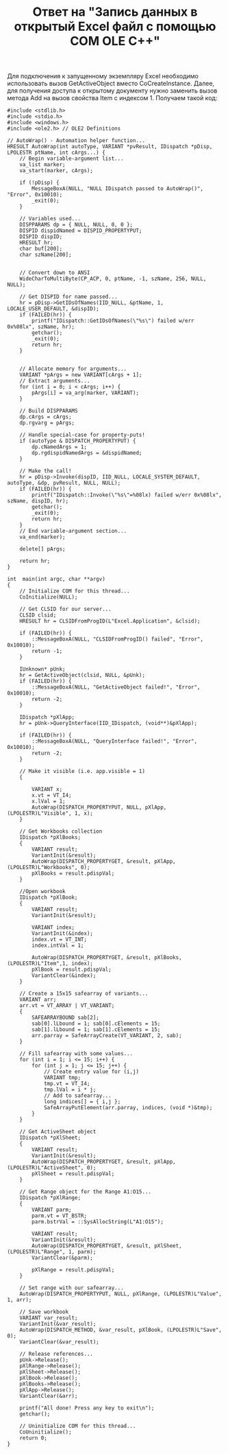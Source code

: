 ﻿---
title: "Ответ на \"Запись данных в открытый Excel файл с помощью COM OLE C++\""
se.owner.user_id: 240512
se.owner.display_name: "MSDN.WhiteKnight"
se.owner.link: "https://ru.stackoverflow.com/users/240512/msdn-whiteknight"
se.answer_id: 939486
se.question_id: 938498
se.post_type: answer
se.is_accepted: False
---
<p>Для подключения к запущенному экземпляру Excel необходимо использовать вызов GetActiveObject вместо CoCreateInstance. Далее, для получения доступа к открытому документу нужно заменить вызов метода Add на вызов свойства Item с индексом 1. Получаем такой код:</p>

<pre><code>#include &lt;stdlib.h&gt;
#include &lt;stdio.h&gt;
#include &lt;windows.h&gt;
#include &lt;ole2.h&gt; // OLE2 Definitions

// AutoWrap() - Automation helper function...
HRESULT AutoWrap(int autoType, VARIANT *pvResult, IDispatch *pDisp, LPOLESTR ptName, int cArgs...) {
    // Begin variable-argument list...
    va_list marker;
    va_start(marker, cArgs);

    if (!pDisp) {
        MessageBoxA(NULL, "NULL IDispatch passed to AutoWrap()", "Error", 0x10010);
        _exit(0);
    }

    // Variables used...
    DISPPARAMS dp = { NULL, NULL, 0, 0 };
    DISPID dispidNamed = DISPID_PROPERTYPUT;
    DISPID dispID;
    HRESULT hr;
    char buf[200];
    char szName[200];


    // Convert down to ANSI
    WideCharToMultiByte(CP_ACP, 0, ptName, -1, szName, 256, NULL, NULL);

    // Get DISPID for name passed...
    hr = pDisp-&gt;GetIDsOfNames(IID_NULL, &amp;ptName, 1, LOCALE_USER_DEFAULT, &amp;dispID);
    if (FAILED(hr)) {
        printf("IDispatch::GetIDsOfNames(\"%s\") failed w/err 0x%08lx", szName, hr);        
        getchar();
        _exit(0);
        return hr;
    }


    // Allocate memory for arguments...
    VARIANT *pArgs = new VARIANT[cArgs + 1];
    // Extract arguments...
    for (int i = 0; i &lt; cArgs; i++) {
        pArgs[i] = va_arg(marker, VARIANT);
    }

    // Build DISPPARAMS
    dp.cArgs = cArgs;
    dp.rgvarg = pArgs;

    // Handle special-case for property-puts!
    if (autoType &amp; DISPATCH_PROPERTYPUT) {
        dp.cNamedArgs = 1;
        dp.rgdispidNamedArgs = &amp;dispidNamed;
    }

    // Make the call!
    hr = pDisp-&gt;Invoke(dispID, IID_NULL, LOCALE_SYSTEM_DEFAULT, autoType, &amp;dp, pvResult, NULL, NULL);
    if (FAILED(hr)) {
        printf("IDispatch::Invoke(\"%s\"=%08lx) failed w/err 0x%08lx", szName, dispID, hr);     
        getchar();
        _exit(0);
        return hr;
    }
    // End variable-argument section...
    va_end(marker);

    delete[] pArgs;

    return hr;
}

int  main(int argc, char **argv)
{
    // Initialize COM for this thread...
    CoInitialize(NULL);

    // Get CLSID for our server...
    CLSID clsid;
    HRESULT hr = CLSIDFromProgID(L"Excel.Application", &amp;clsid);

    if (FAILED(hr)) {
        ::MessageBoxA(NULL, "CLSIDFromProgID() failed", "Error", 0x10010);
        return -1;
    }

    IUnknown* pUnk;
    hr = GetActiveObject(clsid, NULL, &amp;pUnk);
    if (FAILED(hr)) {
        ::MessageBoxA(NULL, "GetActiveObject failed!", "Error", 0x10010);
        return -2;
    }

    IDispatch *pXlApp;
    hr = pUnk-&gt;QueryInterface(IID_IDispatch, (void**)&amp;pXlApp);

    if (FAILED(hr)) {
        ::MessageBoxA(NULL, "QueryInterface failed!", "Error", 0x10010);
        return -2;
    }

    // Make it visible (i.e. app.visible = 1)
    {

        VARIANT x;
        x.vt = VT_I4;
        x.lVal = 1;
        AutoWrap(DISPATCH_PROPERTYPUT, NULL, pXlApp, (LPOLESTR)L"Visible", 1, x);
    }

    // Get Workbooks collection
    IDispatch *pXlBooks;
    {
        VARIANT result;
        VariantInit(&amp;result);
        AutoWrap(DISPATCH_PROPERTYGET, &amp;result, pXlApp, (LPOLESTR)L"Workbooks", 0);
        pXlBooks = result.pdispVal;
    }   

    //Open workbook
    IDispatch *pXlBook;
    {
        VARIANT result;
        VariantInit(&amp;result);

        VARIANT index;
        VariantInit(&amp;index);
        index.vt = VT_INT;
        index.intVal = 1;       

        AutoWrap(DISPATCH_PROPERTYGET, &amp;result, pXlBooks, (LPOLESTR)L"Item",1, index);
        pXlBook = result.pdispVal;
        VariantClear(&amp;index);
    }   

    // Create a 15x15 safearray of variants...
    VARIANT arr;
    arr.vt = VT_ARRAY | VT_VARIANT;
    {
        SAFEARRAYBOUND sab[2];
        sab[0].lLbound = 1; sab[0].cElements = 15;
        sab[1].lLbound = 1; sab[1].cElements = 15;
        arr.parray = SafeArrayCreate(VT_VARIANT, 2, sab);
    }

    // Fill safearray with some values...
    for (int i = 1; i &lt;= 15; i++) {
        for (int j = 1; j &lt;= 15; j++) {
            // Create entry value for (i,j)
            VARIANT tmp;
            tmp.vt = VT_I4;
            tmp.lVal = i * j;
            // Add to safearray...
            long indices[] = { i,j };
            SafeArrayPutElement(arr.parray, indices, (void *)&amp;tmp);
        }
    }

    // Get ActiveSheet object
    IDispatch *pXlSheet;
    {
        VARIANT result;
        VariantInit(&amp;result);
        AutoWrap(DISPATCH_PROPERTYGET, &amp;result, pXlApp, (LPOLESTR)L"ActiveSheet", 0);
        pXlSheet = result.pdispVal;
    }

    // Get Range object for the Range A1:O15...
    IDispatch *pXlRange;
    {
        VARIANT parm;
        parm.vt = VT_BSTR;
        parm.bstrVal = ::SysAllocString(L"A1:O15");

        VARIANT result;
        VariantInit(&amp;result);
        AutoWrap(DISPATCH_PROPERTYGET, &amp;result, pXlSheet, (LPOLESTR)L"Range", 1, parm);
        VariantClear(&amp;parm);

        pXlRange = result.pdispVal;
    }

    // Set range with our safearray...
    AutoWrap(DISPATCH_PROPERTYPUT, NULL, pXlRange, (LPOLESTR)L"Value", 1, arr);

    // Save workbook
    VARIANT var_result;
    VariantInit(&amp;var_result);
    AutoWrap(DISPATCH_METHOD, &amp;var_result, pXlBook, (LPOLESTR)L"Save", 0);
    VariantClear(&amp;var_result);

    // Release references...
    pUnk-&gt;Release();
    pXlRange-&gt;Release();
    pXlSheet-&gt;Release();
    pXlBook-&gt;Release();
    pXlBooks-&gt;Release();
    pXlApp-&gt;Release();
    VariantClear(&amp;arr);

    printf("All done! Press any key to exit\n");
    getchar();

    // Uninitialize COM for this thread...
    CoUninitialize();
    return 0;
}
</code></pre>
